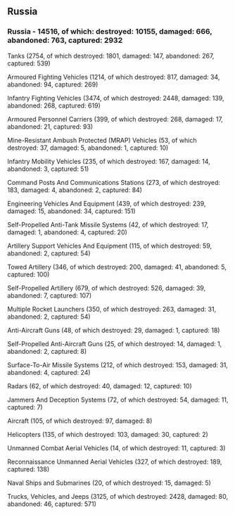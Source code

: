 
 
 ## Russia
 
 ### Russia - 14516, of which: destroyed: 10155, damaged: 666, abandoned: 763, captured: 2932

 

 

 Tanks (2754, of which destroyed: 1801, damaged: 147, abandoned: 267, captured: 539)

 Armoured Fighting Vehicles (1214, of which destroyed: 817, damaged: 34, abandoned: 94, captured: 269)

 Infantry Fighting Vehicles (3474, of which destroyed: 2448, damaged: 139, abandoned: 268, captured: 619)

 Armoured Personnel Carriers (399, of which destroyed: 268, damaged: 17, abandoned: 21, captured: 93)

 Mine-Resistant Ambush Protected (MRAP) Vehicles (53, of which destroyed: 37, damaged: 5, abandoned: 1, captured: 10)

 Infantry Mobility Vehicles (235, of which destroyed: 167, damaged: 14, abandoned: 3, captured: 51)

 Command Posts And Communications Stations (273, of which destroyed: 183, damaged: 4, abandoned: 2, captured: 84)

 Engineering Vehicles And Equipment (439, of which destroyed: 239, damaged: 15, abandoned: 34, captured: 151)

 Self-Propelled Anti-Tank Missile Systems (42, of which destroyed: 17, damaged: 1, abandoned: 4, captured: 20)

 Artillery Support Vehicles And Equipment (115, of which destroyed: 59, abandoned: 2, captured: 54)

 Towed Artillery (346, of which destroyed: 200, damaged: 41, abandoned: 5, captured: 100)

 Self-Propelled Artillery (679, of which destroyed: 526, damaged: 39, abandoned: 7, captured: 107)

 Multiple Rocket Launchers (350, of which destroyed: 263, damaged: 31, abandoned: 2, captured: 54)

 Anti-Aircraft Guns (48, of which destroyed: 29, damaged: 1, captured: 18)

 Self-Propelled Anti-Aircraft Guns (25, of which destroyed: 14, damaged: 1, abandoned: 2, captured: 8)

 Surface-To-Air Missile Systems (212, of which destroyed: 153, damaged: 31, abandoned: 4, captured: 24)

 Radars (62, of which destroyed: 40, damaged: 12, captured: 10)

 Jammers And Deception Systems (72, of which destroyed: 54, damaged: 11, captured: 7)

 Aircraft (105, of which destroyed: 97, damaged: 8)

 Helicopters (135, of which destroyed: 103, damaged: 30, captured: 2)

 Unmanned Combat Aerial Vehicles (14, of which destroyed: 11, captured: 3)

 Reconnaissance Unmanned Aerial Vehicles (327, of which destroyed: 189, captured: 138)

 Naval Ships and Submarines (20, of which destroyed: 15, damaged: 5)

 Trucks, Vehicles, and Jeeps (3125, of which destroyed: 2428, damaged: 80, abandoned: 46, captured: 571)

